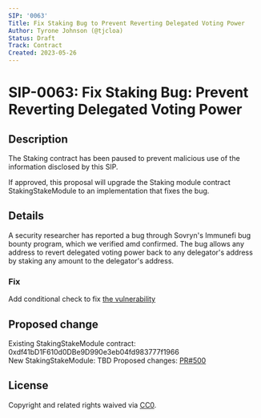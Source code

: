 ```yaml
---
SIP: '0063'
Title: Fix Staking Bug to Prevent Reverting Delegated Voting Power
Author: Tyrone Johnson (@tjcloa)
Status: Draft
Track: Contract
Created: 2023-05-26
---
```


# SIP-0063: Fix Staking Bug: Prevent Reverting Delegated Voting Power

## Description  

The Staking contract has been paused to prevent malicious use of the information disclosed by this SIP.

If approved, this proposal will upgrade the Staking module contract StakingStakeModule to an implementation that fixes the bug.

## Details

A security researcher has reported a bug through Sovryn's Immunefi bug bounty program, which we verified amd confirmed. 
The bug allows any address to revert delegated voting power back to any delegator's address by staking any amount to the delegator's address.  

### Fix

Add conditional check to fix [the vulnerability](https://github.com/DistributedCollective/Sovryn-smart-contracts/blob/e3b14b40c9c51fd8273f159b6c791fa14b462f3e/contracts/governance/Staking/modules/StakingStakeModule.sol)

## Proposed change  

Existing StakingStakeModule contract: 0xdf41bD1F610d0DBe9D990e3eb04fd983777f1966  
New StakingStakeModule: TBD
Proposed changes: [PR#500](https://github.com/DistributedCollective/Sovryn-smart-contracts/pull/500)

## License
Copyright and related rights waived via [CC0](https://creativecommons.org/publicdomain/zero/1.0/).
